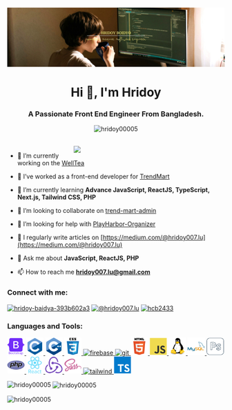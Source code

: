 ![logo](https://github.com/hridoy00005/hridoy00005/blob/main/Github-bg.jpg)
<h1 align="center">Hi 👋, I'm Hridoy</h1>
<h3 align="center">A Passionate Front End Engineer From Bangladesh.</h3>
<p align="center"> <img src="https://komarev.com/ghpvc/?username=hridoy00005&label=Profile%20views&color=0e75b6&style=flat" alt="hridoy00005" /> </p>
<br>
<img align="right" atl="Programming" width="350" src="https://cdn.dribbble.com/users/5690231/screenshots/16191500/media/4fbd0ec22f13a3521bb37cc5fe8b1cb3.gif">

- 🔭 I’m currently working on the [WellTea](https://welltea.zeroplace.co/)
  
- 🔭 I’ve worked as a front-end developer for [TrendMart](https://github.com/hridoy00005/TrendMart-app)

- 🌱 I’m currently learning **Advance JavaScript, ReactJS, TypeScript, Next.js, Tailwind CSS, PHP**

- 👯 I’m looking to collaborate on [trend-mart-admin](https://github.com/ziaulh53/trend-mart-admin)

- 🤝 I’m looking for help with [PlayHarbor-Organizer](PlayHarbor-Organizer)

- 📝 I regularly write articles on [https://medium.com/@hridoy007.lu](https://medium.com/@hridoy007.lu)

- 💬 Ask me about **JavaScript, ReactJS, PHP**

- 📫 How to reach me **hridoy007.lu@gmail.com**


<h3 align="left">Connect with me:</h3>
<p align="left">
<a href="https://linkedin.com/in/hridoy-baidya-393b602a3" target="blank"><img align="center" src="https://raw.githubusercontent.com/rahuldkjain/github-profile-readme-generator/master/src/images/icons/Social/linked-in-alt.svg" alt="hridoy-baidya-393b602a3" height="30" width="40" /></a>
<a href="https://medium.com/@hridoy007.lu" target="blank"><img align="center" src="https://raw.githubusercontent.com/rahuldkjain/github-profile-readme-generator/master/src/images/icons/Social/medium.svg" alt="@hridoy007.lu" height="30" width="40" /></a>
<a href="https://codeforces.com/profile/hcb2433" target="blank"><img align="center" src="https://raw.githubusercontent.com/rahuldkjain/github-profile-readme-generator/master/src/images/icons/Social/codeforces.svg" alt="hcb2433" height="30" width="40" /></a>
</p>

<h3 align="left">Languages and Tools:</h3>
<p align="left"> <a href="https://getbootstrap.com" target="_blank" rel="noreferrer"> <img src="https://raw.githubusercontent.com/devicons/devicon/master/icons/bootstrap/bootstrap-plain-wordmark.svg" alt="bootstrap" width="40" height="40"/> </a> <a href="https://www.cprogramming.com/" target="_blank" rel="noreferrer"> <img src="https://raw.githubusercontent.com/devicons/devicon/master/icons/c/c-original.svg" alt="c" width="40" height="40"/> </a> <a href="https://www.w3schools.com/cpp/" target="_blank" rel="noreferrer"> <img src="https://raw.githubusercontent.com/devicons/devicon/master/icons/cplusplus/cplusplus-original.svg" alt="cplusplus" width="40" height="40"/> </a> <a href="https://www.w3schools.com/css/" target="_blank" rel="noreferrer"> <img src="https://raw.githubusercontent.com/devicons/devicon/master/icons/css3/css3-original-wordmark.svg" alt="css3" width="40" height="40"/> </a> <a href="https://firebase.google.com/" target="_blank" rel="noreferrer"> <img src="https://www.vectorlogo.zone/logos/firebase/firebase-icon.svg" alt="firebase" width="40" height="40"/> </a> <a href="https://git-scm.com/" target="_blank" rel="noreferrer"> <img src="https://www.vectorlogo.zone/logos/git-scm/git-scm-icon.svg" alt="git" width="40" height="40"/> </a> <a href="https://www.w3.org/html/" target="_blank" rel="noreferrer"> <img src="https://raw.githubusercontent.com/devicons/devicon/master/icons/html5/html5-original-wordmark.svg" alt="html5" width="40" height="40"/> </a> <a href="https://developer.mozilla.org/en-US/docs/Web/JavaScript" target="_blank" rel="noreferrer"> <img src="https://raw.githubusercontent.com/devicons/devicon/master/icons/javascript/javascript-original.svg" alt="javascript" width="40" height="40"/> </a> <a href="https://www.linux.org/" target="_blank" rel="noreferrer"> <img src="https://raw.githubusercontent.com/devicons/devicon/master/icons/linux/linux-original.svg" alt="linux" width="40" height="40"/> </a> <a href="https://www.mysql.com/" target="_blank" rel="noreferrer"> <img src="https://raw.githubusercontent.com/devicons/devicon/master/icons/mysql/mysql-original-wordmark.svg" alt="mysql" width="40" height="40"/> </a> <a href="https://www.photoshop.com/en" target="_blank" rel="noreferrer"> <img src="https://raw.githubusercontent.com/devicons/devicon/master/icons/photoshop/photoshop-line.svg" alt="photoshop" width="40" height="40"/> </a> <a href="https://www.php.net" target="_blank" rel="noreferrer"> <img src="https://raw.githubusercontent.com/devicons/devicon/master/icons/php/php-original.svg" alt="php" width="40" height="40"/> </a> <a href="https://reactjs.org/" target="_blank" rel="noreferrer"> <img src="https://raw.githubusercontent.com/devicons/devicon/master/icons/react/react-original-wordmark.svg" alt="react" width="40" height="40"/> </a> <a href="https://redux.js.org" target="_blank" rel="noreferrer"> <img src="https://raw.githubusercontent.com/devicons/devicon/master/icons/redux/redux-original.svg" alt="redux" width="40" height="40"/> </a> <a href="https://sass-lang.com" target="_blank" rel="noreferrer"> <img src="https://raw.githubusercontent.com/devicons/devicon/master/icons/sass/sass-original.svg" alt="sass" width="40" height="40"/> </a> <a href="https://tailwindcss.com/" target="_blank" rel="noreferrer"> <img src="https://www.vectorlogo.zone/logos/tailwindcss/tailwindcss-icon.svg" alt="tailwind" width="40" height="40"/> </a> <a href="https://www.typescriptlang.org/" target="_blank" rel="noreferrer"> <img src="https://raw.githubusercontent.com/devicons/devicon/master/icons/typescript/typescript-original.svg" alt="typescript" width="40" height="40"/> </a> </p>

<p><img align="left" src="https://github-readme-stats.vercel.app/api/top-langs?username=hridoy00005&show_icons=true&locale=en&layout=compact" alt="hridoy00005" /></p>

<p>&nbsp;<img align="center" src="https://github-readme-stats.vercel.app/api?username=hridoy00005&show_icons=true&locale=en" alt="hridoy00005" /></p>

<p><img align="center" src="https://github-readme-streak-stats.herokuapp.com/?user=hridoy00005&" alt="hridoy00005" /></p>
